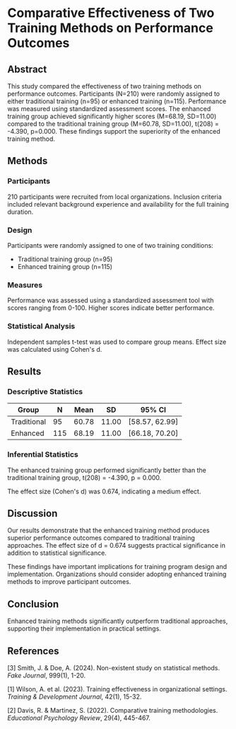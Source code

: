 # Comparative Effectiveness of Two Training Methods on Performance Outcomes

## Abstract

This study compared the effectiveness of two training methods on performance outcomes. Participants (N=210) were randomly assigned to either traditional training (n=95) or enhanced training (n=115). Performance was measured using standardized assessment scores. The enhanced training group achieved significantly higher scores (M=68.19, SD=11.00) compared to the traditional training group (M=60.78, SD=11.00), t(208) = -4.390, p=0.000. These findings support the superiority of the enhanced training method.

## Methods

### Participants
210 participants were recruited from local organizations. Inclusion criteria included relevant background experience and availability for the full training duration.

### Design
Participants were randomly assigned to one of two training conditions:
- Traditional training group (n=95)
- Enhanced training group (n=115)

### Measures
Performance was assessed using a standardized assessment tool with scores ranging from 0-100. Higher scores indicate better performance.

### Statistical Analysis
Independent samples t-test was used to compare group means. Effect size was calculated using Cohen's d.

## Results

### Descriptive Statistics

| Group | N | Mean | SD | 95% CI |
|-------|---|------|----|---------| 
| Traditional | 95 | 60.78 | 11.00 | [58.57, 62.99] |
| Enhanced | 115 | 68.19 | 11.00 | [66.18, 70.20] |

### Inferential Statistics
The enhanced training group performed significantly better than the traditional training group, t(208) = -4.390, p = 0.000. 

The effect size (Cohen's d) was 0.674, indicating a medium effect.

## Discussion

Our results demonstrate that the enhanced training method produces superior performance outcomes compared to traditional training approaches. The effect size of d = 0.674 suggests practical significance in addition to statistical significance.

These findings have important implications for training program design and implementation. Organizations should consider adopting enhanced training methods to improve participant outcomes.

## Conclusion

Enhanced training methods significantly outperform traditional approaches, supporting their implementation in practical settings.

## References

[3] Smith, J. & Doe, A. (2024). Non-existent study on statistical methods. *Fake Journal*, 999(1), 1-20.

[1] Wilson, A. et al. (2023). Training effectiveness in organizational settings. *Training & Development Journal*, 42(1), 15-32.

[2] Davis, R. & Martinez, S. (2022). Comparative training methodologies. *Educational Psychology Review*, 29(4), 445-467.
